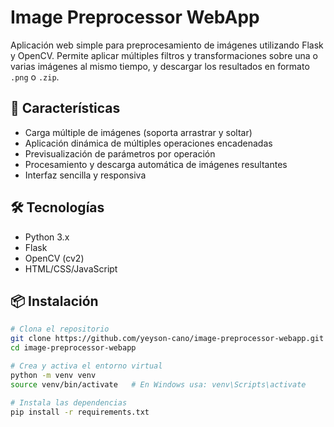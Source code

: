 # Image Preprocessor WebApp

Aplicación web simple para preprocesamiento de imágenes utilizando Flask y OpenCV. Permite aplicar múltiples filtros y transformaciones sobre una o varias imágenes al mismo tiempo, y descargar los resultados en formato `.png` o `.zip`.

## 🚀 Características

- Carga múltiple de imágenes (soporta arrastrar y soltar)
- Aplicación dinámica de múltiples operaciones encadenadas
- Previsualización de parámetros por operación
- Procesamiento y descarga automática de imágenes resultantes
- Interfaz sencilla y responsiva

## 🛠 Tecnologías

- Python 3.x
- Flask
- OpenCV (cv2)
- HTML/CSS/JavaScript

## 📦 Instalación

```bash
# Clona el repositorio
git clone https://github.com/yeyson-cano/image-preprocessor-webapp.git
cd image-preprocessor-webapp

# Crea y activa el entorno virtual
python -m venv venv
source venv/bin/activate   # En Windows usa: venv\Scripts\activate

# Instala las dependencias
pip install -r requirements.txt
